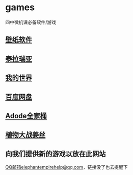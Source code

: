 # games
四中微机课必备软件/游戏


## [壁纸软件](https://share.weiyun.com/s2lUrQ4e)

## [泰拉瑞亚](https://share.weiyun.com/2prznlDO)

## [我的世界](https://share.weiyun.com/YW5YbdL6)

## [百度网盘](https://pan.baidu.com/download)

## [Adode全家桶](https://share.weiyun.com/q5J7YSR8)

## [植物大战姜丝](https://share.weiyun.com/OpbQcxtK)




## 向我们提供新的游戏以放在此网站

QQ邮箱elephantempirehelp@qq.com，链接没了也去提醒下
